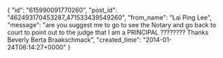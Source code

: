  {
   "id": "615990091770260",
   "post_id": "462493170453287_471533439549260",
   "from_name": "Lai Ping Lee",
   "message": "are you suggest me to go to see the Notary and go back to court to point out  to  the judge that I am a PRINCIPAL ???????? Thanks Beverly Berta Braakschmack",
   "created_time": "2014-01-24T06:14:27+0000"
 }
